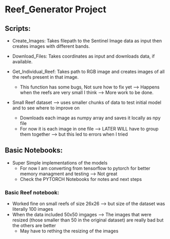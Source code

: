 # Reef_Generator Project

## Scripts:
- Create_Images: Takes filepath to the Sentinel Image data as input then creates images with different bands.
- Download_Files: Takes coordinates as input and downloads data, if available.
- Get_Individual_Reef: Takes path to RGB image and creates images of all the reefs present in that image.
    - This function has some bugs, Not sure how to fix yet --> Happens when the reefs are very small I think --> More work to be done.

- Small Reef dataset --> uses smaller chunks of data to test initial model and to see where to improve on
    - Downloads each image as numpy array and saves it locally as npy file 
    - For now it is each image in one file --> LATER WILL have to group them together --> but this led to errors when I tried

## Basic Notebooks:
- Super Simple implementations of the models 
    - For now I am converting from tensorflow to pytorch for better memory managment and testing  --> Not great
    - Check the PYTORCH Notebooks for notes and next steps
    
### Basic Reef notebook:
- Worked fine on small reefs of size 26x26  --> but size of the dataset was literally 100 images 
- When the data included 50x50 imgages --> The images that were resized (those smaller than 50 in the original dataset) are really bad but the others are better
    - May have to rething the resizing of the images
